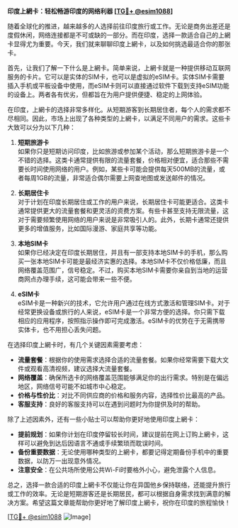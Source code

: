 **印度上網卡：轻松畅游印度的网络利器 [[TG💪+ @esim1088](https://t.me/s/esim1088)]**

随着全球化的推进，越来越多的人选择前往印度旅行或工作。无论是商务出差还是度假休闲，网络连接都是不可或缺的一部分。而在印度，选择一款适合自己的上網卡显得尤为重要。今天，我们就来聊聊印度上網卡，以及如何挑选最适合你的那张卡。

首先，让我们了解一下什么是上網卡。简单来说，上網卡就是一种提供移动互联网服务的卡片。它可以是实体的SIM卡，也可以是虚拟的eSIM卡。实体SIM卡需要插入手机或平板设备中使用，而eSIM卡则可以直接通过软件下载到支持eSIM功能的设备上。两者各有优劣，但都旨在为用户提供便捷、稳定的上网体验。

在印度，上網卡的选择非常多样化。从短期游客到长期居住者，每个人的需求都不尽相同。因此，市场上出现了各种类型的上網卡，以满足不同用户的需求。这些卡大致可以分为以下几种：

1. **短期旅游卡**  
   如果你只是短期访问印度，比如旅游或参加某个活动，那么短期旅游卡是一个不错的选择。这类卡通常提供有限的流量套餐，价格相对便宜，适合那些不需要长时间使用网络的用户。例如，某些卡可能会提供每天500MB的流量，或者每周1GB的流量，非常适合偶尔需要上网查地图或发送邮件的情况。

2. **长期居住卡**  
   对于计划在印度长期居住或工作的用户来说，长期居住卡可能更适合。这类卡通常提供更大的流量套餐和更灵活的资费方案。有些卡甚至支持无限流量，这对于需要频繁使用网络的用户来说是非常吸引人的。此外，长期卡通常还提供更多的增值服务，比如国际漫游、家庭共享等功能。

3. **本地SIM卡**  
   如果你已经决定在印度长期居住，并且有一部支持本地SIM卡的手机，那么购买一张本地SIM卡可能是最经济实惠的选择。本地SIM卡不仅价格低廉，而且网络覆盖范围广，信号稳定。不过，购买本地SIM卡需要你亲自到当地的运营商网点办理手续，这可能会带来一些不便。

4. **eSIM卡**  
   eSIM卡是一种新兴的技术，它允许用户通过在线方式激活和管理SIM卡。对于经常更换设备或旅行的人来说，eSIM卡是一个非常方便的选择。你只需下载相应的应用程序，按照指示操作即可完成激活。eSIM卡的优势在于无需携带实体卡，也不用担心丢失问题。

在选择印度上網卡时，有几个关键因素需要考虑：

- **流量套餐**：根据你的使用需求选择合适的流量套餐。如果你经常需要下载大文件或观看高清视频，建议选择大流量套餐。
- **网络覆盖**：确保所选卡的网络覆盖范围能够满足你的出行需求。特别是在偏远地区，网络信号可能不如城市中心稳定。
- **价格与性价比**：对比不同供应商的价格和服务内容，选择性价比最高的产品。
- **客服支持**：良好的客服支持可以在遇到问题时为你提供及时的帮助。

除了上述因素外，还有一些小贴士可以帮助你更好地使用印度上網卡：

- **提前规划**：如果你计划在印度停留较长时间，建议提前在网上订购上網卡，这样可以避免到达后因语言不通或手续繁琐而耽误时间。
- **备份重要数据**：无论使用哪种类型的上網卡，都要记得定期备份手机中的重要数据，以防万一出现意外情况。
- **注意安全**：在公共场所使用公共Wi-Fi时要格外小心，避免泄露个人信息。

总之，选择一款合适的印度上網卡不仅能让你在异国他乡保持联络，还能提升旅行或工作的效率。无论是短期游客还是长期居民，都可以根据自身需求找到满意的解决方案。希望这篇文章能帮助你更好地了解印度上網卡，祝你在印度的旅程愉快！

[[TG💪+ @esim1088](https://t.me/s/esim1088) ![Image](https://i.postimg.cc/4NQfJmqS/Snipaste-2025-05-13-00-14-12.png)]